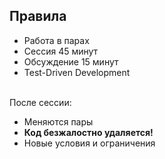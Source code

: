 ## Правила

* Работа в парах
* Сессия 45 минут
* Обсуждение 15 минут
* Test-Driven Development

<br>
После сессии:

* Меняются пары
* **Код безжалостно удаляется!**
* Новые условия и ограничения
